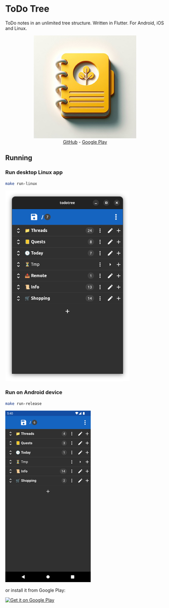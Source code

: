 # ToDo Tree

ToDo notes in an unlimited tree structure. Written in Flutter.
For Android, iOS and Linux.

<div align="center">
  <img src="./android/app/src/main/res/drawable-xxhdpi/ic_launcher_foreground.png" />
</div>

<div align="center">
    <a href="https://github.com/igrek51/todotree2">GitHub</a>
    -
    <a href="https://play.google.com/store/apps/details?id=dev.igrek.todotree.v2">Google Play</a>
</div>

## Running
### Run desktop Linux app
```sh
make run-linux
```

<img src="./docs/img/screenshot.png"  height="600px"/>

### Run on Android device
```sh
make run-release
```

<img src="./docs/img/android-screenshots/Screenshot_1714146003.png" height="540px"/>

or install it from Google Play:

<a href='https://play.google.com/store/apps/details?id=dev.igrek.todotree.v2&pcampaignid=pcampaignidMKT-Other-global-all-co-prtnr-py-PartBadge-Mar2515-1' target="_blank" rel="noopener noreferrer">
    <img alt='Get it on Google Play' src='https://play.google.com/intl/en_us/badges/static/images/badges/en_badge_web_generic.png' width="200"/>
</a>